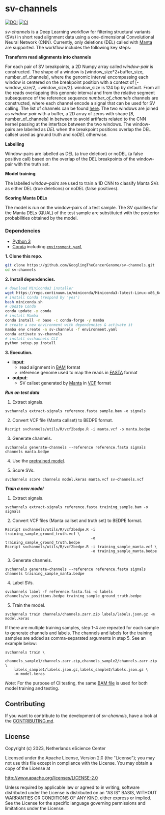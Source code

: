 # sv-channels

[![DOI](https://zenodo.org/badge/DOI/10.5281/zenodo.4584796.svg)](https://doi.org/10.5281/zenodo.4584796)
[![CI](https://github.com/GooglingTheCancerGenome/sv-channels/actions/workflows/ci.yaml/badge.svg)](https://github.com/GooglingTheCancerGenome/sv-channels/actions/workflows/ci.yaml)

*sv-channels* is a Deep Learning workflow for filtering structural variants (SVs)
in short read alignment data using a one-dimensional Convolutional Neural Network (CNN).
Currently, only deletions (DEL) called with [Manta](https://github.com/Illumina/manta) are supported.
The workflow includes the following key steps:

**Transform read alignments into channels**

For each pair of SV breakpoints, a 2D Numpy array called *window-pair* is constructed.
The shape of a window is [window_size*2+buffer_size, number_of_channels], where the
genomic interval encompassing each window is centered on the breakpoint position with
a context of [-window_size/2, +window_size/2]. window_size is 124 bp by default.
From all the reads overlapping this genomic interval and from the relative segment subsequence of the reference sequence
*number_of_channels* channels are constructed, where each channel encode a signal that
can be used for SV calling. The list of channels can be found [here](doc/channels_list.md).
The two windows are joined as *window-pair* with a buffer, a 2D array of zeros with shape
[8, number_of_channels] in between to avoid artifacts related to the CNN kernel passing
at the interface between the two windows. The window-pairs are labelled as *DEL* when
the breakpoint positions overlap the DEL callset used as ground truth and *noDEL* otherwise.

**Labelling**

Window-pairs are labelled as DEL (a true deletion) or noDEL (a false positive call)
based on the overlap of the DEL breakpoints of the window-pair with the truth set.

**Model training**

The labelled *window-pairs* are used to train a 1D CNN to classify Manta SVs as either DEL (true deletions)
or noDEL (false positives).

**Scoring Manta DELs**

The model is run on the window-pairs of a test sample. The SV qualities for the Manta DELs (QUAL) of the test
sample are substituted with the posterior probabilities obtained by the model.

### Dependencies
- [Python 3](https://www.python.org/)
- [Conda](https://conda.io/) including [`environment.yaml`](/environment.yaml)

**1. Clone this repo.**

```bash
git clone https://github.com/GooglingTheCancerGenome/sv-channels.git
cd sv-channels
```

**2. Install dependencies.**

```bash
# download Miniconda3 installer
wget https://repo.continuum.io/miniconda/Miniconda3-latest-Linux-x86_64.sh -O miniconda.sh
# install Conda (respond by 'yes')
bash miniconda.sh
# update Conda
conda update -y conda
# install Mamba
conda install -n base -c conda-forge -y mamba
# create a new environment with dependencies & activate it
mamba env create -n sv-channels -f environment.yaml
conda activate sv-channels
# install svchannels CLI
python setup.py install
```

**3. Execution.**

-   **input**:
    - read alignment in [BAM](https://samtools.github.io/hts-specs/SAMv1.pdf) format
    - reference genome used to map the reads in [FASTA](https://www.ncbi.nlm.nih.gov/BLAST/fasta.shtml) format
-   **output**:
    - SV callset generated by [Manta](https://github.com/GooglingTheCancerGenome/sv-callers) in [VCF](https://samtools.github.io/hts-specs/VCFv4.3.pdf) format


***Run on test data***

1. Extract signals.

```
svchannels extract-signals reference.fasta sample.bam -o signals
```

2. Convert VCF file (Manta callset) to BEDPE format.

```
Rscript svchannels/utils/R/vcf2bedpe.R -i manta.vcf -o manta.bedpe
```

3. Generate channels.

```
svchannels generate-channels --reference reference.fasta signals channels manta.bedpe
```

4. Use the [pretrained model](svchannels/trained_model).

5. Score SVs.

```
svchannels score channels model.keras manta.vcf sv-channels.vcf
```

***Train a new model***

1. Extract signals.

```
svchannels extract-signals reference.fasta training_sample.bam -o signals
```

2. Convert VCF files (Manta callset and truth set) to BEDPE format.

```
Rscript svchannels/utils/R/vcf2bedpe.R -i training_sample_ground_truth.vcf \
                                       -o training_sample_ground_truth.bedpe
Rscript svchannels/utils/R/vcf2bedpe.R -i training_sample_manta.vcf \
                                       -o training_sample_manta.bedpe
```

3. Generate channels.

```
svchannels generate-channels --reference reference.fasta signals channels training_sample_manta.bedpe
```

4. Label SVs.

```
svchannels label -f reference.fasta.fai -o labels channels/sv_positions.bedpe training_sample_ground_truth.bedpe
```

5. Train the model.

```
svchannels train channels/channels.zarr.zip labels/labels.json.gz -m model.keras
```

If there are multiple training samples, step 1-4 are repeated for each sample to
generate channels and labels. The channels and labels for the training samples are
added as comma-separated arguments in step 5. See an example below:

```
svchannels train \
    channels_sample1/channels.zarr.zip,channels_sample2/channels.zarr.zip \
    labels_sample1/labels.json.gz,labels_sample2/labels.json.gz \
    -m model.keras
```

_Note_: For the purpose of CI testing, the same [BAM file](data/test.bam) is used
for both model training and testing.

## Contributing

If you want to contribute to the development of _sv-channels_,
have a look at the [CONTRIBUTING.md](CONTRIBUTING.md).

## License

Copyright (c) 2023, Netherlands eScience Center

Licensed under the Apache License, Version 2.0 (the "License");
you may not use this file except in compliance with the License.
You may obtain a copy of the License at

http://www.apache.org/licenses/LICENSE-2.0

Unless required by applicable law or agreed to in writing, software
distributed under the License is distributed on an "AS IS" BASIS,
WITHOUT WARRANTIES OR CONDITIONS OF ANY KIND, either express or implied.
See the License for the specific language governing permissions and
limitations under the License.
